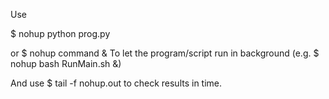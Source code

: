 Use 

$ nohup python prog.py

or 
$ nohup command &
To let the program/script run in background 
(e.g. $ nohup bash RunMain.sh &)

And use 
$ tail -f nohup.out
to check results in time.
